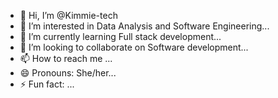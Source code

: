 - 👋 Hi, I’m @Kimmie-tech
- 👀 I’m interested in Data Analysis and Software Engineering...
- 🌱 I’m currently learning Full stack development...
- 💞️ I’m looking to collaborate on Software development...
- 📫 How to reach me ...
- 😄 Pronouns: She/her...
- ⚡ Fun fact: ...

<!---
Kimmie-tech/Kimmie-tech is a ✨ special ✨ repository because its `README.md` (this file) appears on your GitHub profile.
You can click the Preview link to take a look at your changes.
--->
